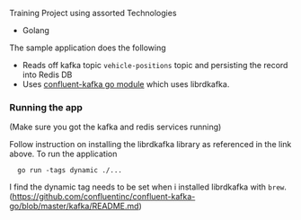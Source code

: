 
Training Project using assorted Technologies

- Golang

The sample application does the following
- Reads off kafka topic `vehicle-positions` topic and persisting the record into Redis DB
- Uses [confluent-kafka go module](https://github.com/confluentinc/confluent-kafka-go) which uses librdkafka.

### Running the app

(Make sure you got the kafka and redis services running)

Follow instruction on installing the librdkafka library as referenced in the link above.  To run the application

```
  go run -tags dynamic ./...
```

I find the dynamic tag needs to be set when i installed librdkafka with `brew`.  (https://github.com/confluentinc/confluent-kafka-go/blob/master/kafka/README.md)
